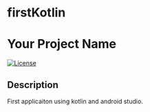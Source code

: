 # firstKotlin
# Your Project Name

[![License](https://img.shields.io/badge/License-MIT-blue.svg)](LICENSE)

## Description

First applicaiton using kotlin and android studio.
